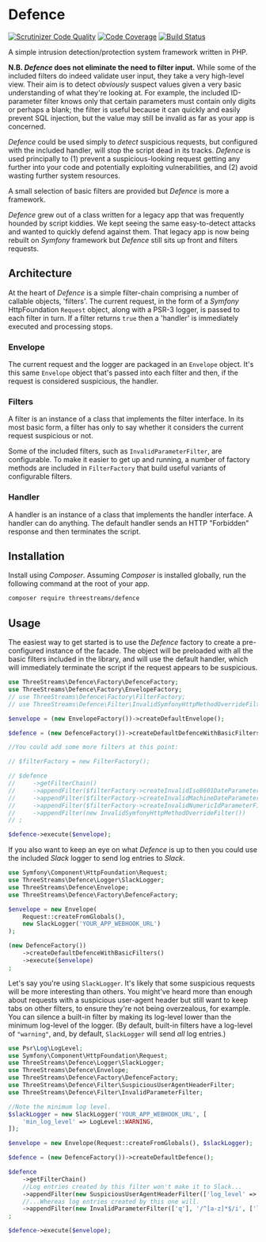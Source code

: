 # Defence

[![Scrutinizer Code Quality](https://scrutinizer-ci.com/g/threestreams/defence/badges/quality-score.png?b=master)](https://scrutinizer-ci.com/g/threestreams/defence/?branch=master) [![Code Coverage](https://scrutinizer-ci.com/g/threestreams/defence/badges/coverage.png?b=master)](https://scrutinizer-ci.com/g/threestreams/defence/?branch=master) [![Build Status](https://scrutinizer-ci.com/g/threestreams/defence/badges/build.png?b=master)](https://scrutinizer-ci.com/g/threestreams/defence/build-status/master)

A simple intrusion detection/protection system framework written in PHP.

**N.B. _Defence_ does not eliminate the need to filter input.**  While some of the included filters do indeed validate user input, they take a very high-level view.  Their aim is to detect _obviously_ suspect values given a very basic understanding of what they're looking at.  For example, the included ID-parameter filter knows only that certain parameters must contain only digits or perhaps a blank; the filter is useful because it can quickly and easily prevent SQL injection, but the value may still be invalid as far as your app is concerned.

_Defence_ could be used simply to _detect_ suspicious requests, but configured with the included handler, will stop the script dead in its tracks.  _Defence_ is used principally to (1) prevent a suspicious-looking request getting any further into your code and potentially exploiting vulnerabilities, and (2) avoid wasting further system resources.

A small selection of basic filters are provided but _Defence_ is more a framework.

_Defence_ grew out of a class written for a legacy app that was frequently hounded by script kiddies.  We kept seeing the same easy-to-detect attacks and wanted to quickly defend against them.  That legacy app is now being rebuilt on _Symfony_ framework but _Defence_ still sits up front and filters requests.

## Architecture

At the heart of _Defence_ is a simple filter-chain comprising a number of callable objects, 'filters'.  The current request, in the form of a _Symfony_ HttpFoundation `Request` object, along with a PSR-3 logger, is passed to each filter in turn.  If a filter returns `true` then a 'handler' is immediately executed and processing stops.

### Envelope

The current request and the logger are packaged in an `Envelope` object.  It's this same `Envelope` object that's passed into each filter and then, if the request is considered suspicious, the handler.

### Filters

A filter is an instance of a class that implements the filter interface.  In its most basic form, a filter has only to say whether it considers the current request suspicious or not.

Some of the included filters, such as `InvalidParameterFilter`, are configurable.  To make it easier to get up and running, a number of factory methods are included in `FilterFactory` that build useful variants of configurable filters.

### Handler

A handler is an instance of a class that implements the handler interface.  A handler can do anything.  The default handler sends an HTTP "Forbidden" response and then terminates the script.

## Installation

Install using _Composer_.  Assuming _Composer_ is installed globally, run the following command at the root of your app.

```sh
composer require threestreams/defence
```

## Usage

The easiest way to get started is to use the _Defence_ factory to create a pre-configured instance of the facade.  The object will be preloaded with all the basic filters included in the library, and will use the default handler, which will immediately terminate the script if the request appears to be suspicious.

```php
use ThreeStreams\Defence\Factory\DefenceFactory;
use ThreeStreams\Defence\Factory\EnvelopeFactory;
// use ThreeStreams\Defence\Factory\FilterFactory;
// use ThreeStreams\Defence\Filter\InvalidSymfonyHttpMethodOverrideFilter;

$envelope = (new EnvelopeFactory())->createDefaultEnvelope();

$defence = (new DefenceFactory())->createDefaultDefenceWithBasicFilters();

//You could add some more filters at this point:

// $filterFactory = new FilterFactory();

// $defence
//     ->getFilterChain()
//     ->appendFilter($filterFactory->createInvalidIso8601DateParameterFilter(['starts_on', 'ends_on']))
//     ->appendFilter($filterFactory->createInvalidMachineDateParameterFilter(['search_date']))
//     ->appendFilter($filterFactory->createInvalidNumericIdParameterFilter('/_id$/'))
//     ->appendFilter(new InvalidSymfonyHttpMethodOverrideFilter())
// ;

$defence->execute($envelope);
```

If you also want to keep an eye on what _Defence_ is up to then you could use the included _Slack_ logger to send log entries to _Slack_.

```php
use Symfony\Component\HttpFoundation\Request;
use ThreeStreams\Defence\Logger\SlackLogger;
use ThreeStreams\Defence\Envelope;
use ThreeStreams\Defence\Factory\DefenceFactory;

$envelope = new Envelope(
    Request::createFromGlobals(),
    new SlackLogger('YOUR_APP_WEBHOOK_URL')
);

(new DefenceFactory())
    ->createDefaultDefenceWithBasicFilters()
    ->execute($envelope)
;
```

Let's say you're using `SlackLogger`.  It's likely that some suspicious requests will be more interesting than others.  You might've heard more than enough about requests with a suspicious user-agent header but still want to keep tabs on other filters, to ensure they're not being overzealous, for example.  You can silence a built-in filter by making its log-level lower than the minimum log-level of the logger.  (By default, built-in filters have a log-level of `"warning"`, and, by default, `SlackLogger` will send _all_ log entries.)

```php
use Psr\Log\LogLevel;
use Symfony\Component\HttpFoundation\Request;
use ThreeStreams\Defence\Logger\SlackLogger;
use ThreeStreams\Defence\Envelope;
use ThreeStreams\Defence\Factory\DefenceFactory;
use ThreeStreams\Defence\Filter\SuspiciousUserAgentHeaderFilter;
use ThreeStreams\Defence\Filter\InvalidParameterFilter;

//Note the minimum log level.
$slackLogger = new SlackLogger('YOUR_APP_WEBHOOK_URL', [
    'min_log_level' => LogLevel::WARNING,
]);

$envelope = new Envelope(Request::createFromGlobals(), $slackLogger);

$defence = (new DefenceFactory())->createDefaultDefence();

$defence
    ->getFilterChain()
    //Log entries created by this filter won't make it to Slack...
    ->appendFilter(new SuspiciousUserAgentHeaderFilter(['log_level' => LogLevel::NOTICE]))
    //...Whereas log entries created by this one will.
    ->appendFilter(new InvalidParameterFilter(['q'], '/^[a-z]*$/i', ['log_level' => LogLevel::WARNING]))
;

$defence->execute($envelope);
```
